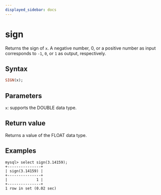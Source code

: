 ```yaml
---
displayed_sidebar: docs
---
```


# sign

Returns the sign of `x`. A negative number, 0, or a positive number as input corresponds to `-1`, `0`, or `1` as output, respectively.

## Syntax

```Haskell
SIGN(x);
```

## Parameters

`x`: supports the DOUBLE data type.

## Return value

Returns a value of the FLOAT data type.

## Examples

```Plain
mysql> select sign(3.14159);
+---------------+
| sign(3.14159) |
+---------------+
|             1 |
+---------------+
1 row in set (0.02 sec)
```
